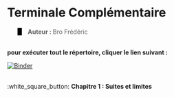 <h1>Terminale Complémentaire</h1>
<blockquote style="border-left: 10px solid black">
  <b>Auteur : </b>Bro Frédéric</b>
</blockquote>
<br>
<b>pour exécuter tout le répertoire, cliquer le lien suivant :</b>

[![Binder](https://mybinder.org/badge_logo.svg)](https://mybinder.org/v2/gh/lyceeHM/Terminale_Comp/master)

<br>
:white_square_button: <b>Chapitre 1 : Suites et limites</b>

